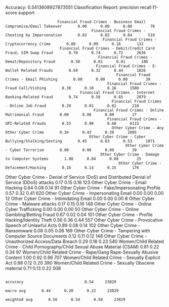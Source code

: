 Accuracy: 0.5413608927873551
Classification Report:
                                                                                              precision    recall  f1-score   support

                           Financial Fraud Crimes - Business Email Compromise/Email Takeover       0.00      0.00      0.00        78
                                          Financial Fraud Crimes - Cheating by Impersonation       0.83      0.02      0.04       519
                                               Financial Fraud Crimes - Cryptocurrency Crime       0.80      0.09      0.16       133
                            Financial Fraud Crimes - Debit/Credit Card Fraud, SIM Swap Fraud       0.70      0.74      0.72      2636
                                             Financial Fraud Crimes - Demat/Depository Fraud       0.50      0.01      0.01       180
                                            Financial Fraud Crimes - E-Wallet Related Frauds       0.69      0.32      0.44      1026
                                                     Financial Fraud Crimes - Email Phishing       0.00      0.00      0.00        39
                                                 Financial Fraud Crimes - Fraud Call/Vishing       0.38      0.10      0.16      1500
                                     Financial Fraud Crimes - Internet Banking-Related Fraud       0.74      0.58      0.65      2079
                                                   Financial Fraud Crimes - Online Job Fraud       0.29      0.01      0.02       210
                                           Financial Fraud Crimes - Online Matrimonial Fraud       0.00      0.00      0.00        27
                                                 Financial Fraud Crimes - UPI-Related Frauds       0.55      0.90      0.68      6115
                                                   Other Cyber Crime - Any Other Cyber Crime       0.34      0.43      0.38      2805
                                         Other Cyber Crime - Cyber Bullying/Stalking/Sexting       0.45      0.63      0.53      1071
                                                         Other Cyber Crime - Cyber Terrorism       0.00      0.00      0.00        39
                                              Other Cyber Crime - Damage to Computer Systems       1.00      0.04      0.08        25
                                                      Other Cyber Crime - Defacement/Hacking       0.16      0.14      0.15       176
Other Cyber Crime - Denial of Service (DoS) and Distributed Denial of Service (DDoS) attacks       0.17      0.15      0.16       123
                                                           Other Cyber Crime - Email Hacking       0.64      0.08      0.14        91
                                              Other Cyber Crime - Fake/Impersonating Profile       0.57      0.32      0.41       620
                                                     Other Cyber Crime - Impersonating Email       0.00      0.00      0.00        12
                                                      Other Cyber Crime - Intimidating Email       0.00      0.00      0.00         8
                                                         Other Cyber Crime - Malware attacks       0.17      0.15      0.16       148
                                                Other Cyber Crime - Online Cyber Trafficking       0.00      0.00      0.00        50
                                           Other Cyber Crime - Online Gambling/Betting Fraud       0.67      0.02      0.04       101
                                          Other Cyber Crime - Profile Hacking/Identity Theft       0.56      0.36      0.44       557
                                     Other Cyber Crime - Provocative Speech of Unlawful Acts       0.89      0.08      0.14       102
                                                              Other Cyber Crime - Ransomware       0.08      0.05      0.06       169
                                Other Cyber Crime - Tampering with Computer Source Documents       0.12      0.11      0.12       148
                                         Other Cyber Crime - Unauthorized Access/Data Breach       0.29      0.18      0.23       540
            Women/Child Related Crime - Child Pornography/Child Sexual Abuse Material (CSAM)       0.81      0.22      0.34        97
                         Women/Child Related Crime - Rape/Gang Rape-Sexually Abusive Content       1.00      0.92      0.96       707
                                           Women/Child Related Crime - Sexually Explicit Act       0.88      0.12      0.20       390
                                       Women/Child Related Crime - Sexually Obscene material       0.71      0.13      0.22       508

                                                                                    accuracy                           0.54     23029
                                                                                   macro avg       0.44      0.20      0.22     23029
                                                                                weighted avg       0.56      0.54      0.50     23029

